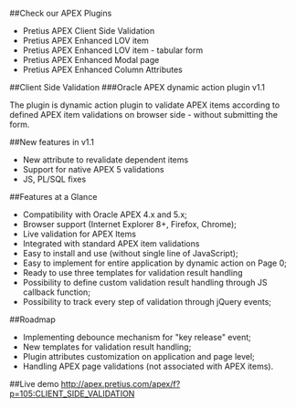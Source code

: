 ##Check our APEX Plugins
* Pretius APEX Client Side Validation 
* Pretius APEX Enhanced LOV item 
* Pretius APEX Enhanced LOV item - tabular form
* Pretius APEX Enhanced Modal page
* Pretius APEX Enhanced Column Attributes 

##Client Side Validation
###Oracle APEX dynamic action plugin v1.1

The plugin is dynamic action plugin to validate APEX items according to defined APEX item validations on browser side - without submitting the form.

##New features in v1.1
* New attribute to revalidate dependent items
* Support for native APEX 5 validations
* JS, PL/SQL fixes

##Features at a Glance
* Compatibility with Oracle APEX 4.x and 5.x;
* Browser support (Internet Explorer 8+, Firefox, Chrome);
* Live validation for APEX Items
* Integrated with standard APEX item validations
* Easy to install and use (without single line of JavaScript);
* Easy to implement for entire application by dynamic action on Page 0;
* Ready to use three templates for validation result handling
* Possibility to define custom validation result handling through JS callback function;
* Possibility to track every step of validation through jQuery events;

##Roadmap
* Implementing debounce mechanism for "key release" event;
* New templates for validation result handling;
* Plugin attributes customization on application and page level;
* Handling APEX page validations (not associated with APEX items).

##Live demo
http://apex.pretius.com/apex/f?p=105:CLIENT_SIDE_VALIDATION